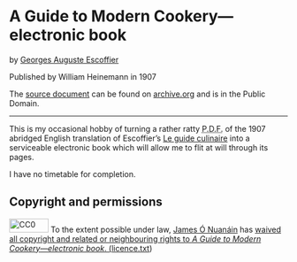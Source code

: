 # A Guide to Modern Cookery—electronic book

by [Georges Auguste Escoffier](https://en.wikipedia.org/wiki/Auguste_Escoffier)

Published by William Heinemann in 1907

The [source document](https://archive.org/details/cu31924000610117) can be found on [archive.org](https://archive.org) and is in the Public Domain.

***

This is my occasional hobby of turning a rather ratty <abbr title="Portable Document Format" class="initialism">P.D.F.</abbr> of the <time>1907</time> abridged English translation of Escoffier’s [<span lang="fr">Le guide culinaire</span>](https://en.wikipedia.org/wiki/Le_guide_culinaire) into a serviceable electronic book which will allow me to flit at will through its pages.

I have no timetable for completion.

## Copyright and permissions

<img src="https://upload.wikimedia.org/wikipedia/commons/6/69/CC0_button.svg" alt="CC0" height="25" width="71" /></a> To the extent possible under law, <a rel="dc:publisher" href="https://github.com/FearGoidte/middleman-templates-blog-xhtml"><span property="dct:title">James Ó Nuanáin</span></a> has <a rel="license" href="http://creativecommons.org/publicdomain/zero/1.0/">waived all copyright and related or neighbouring rights to <cite property="dct:title">A Guide to Modern Cookery—electronic book</cite>. ([licence.txt](licence.txt))